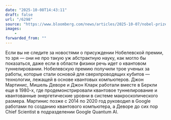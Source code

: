 ```yaml
---
date: "2025-10-08T14:43:11"
draft: false
url: "/6298"
source: "https://www.bloomberg.com/news/articles/2025-10-07/nobel-prize-in-physics-awarded-in-sweden-to-clarke-devoret-martinis"
images:
    -
forwarded_from: ""
---
```


Если вы не следите за новостями о присуждении Нобелевской премии, то зря — они не про такую уж абстрактную науку, как могло бы показаться, даже если в области физики речь идет о квантовом туннелировании. Нобелевскую премию  получили трое ученых за работы, которые стали основой для сверхпроводящих кубитов — технологии, лежащей в основе квантовых компьютеров. Джон Мартинис, Мишель Деворе и Джон Кларк работали вместе в Беркли еще в 1980-х, где продемонстрировали квантовое туннелирование и квантованные энергетические уровни в системе макроскопического размера. Мартинис позже с 2014 по 2020 год руководил в Google работами по созданию квантового компьютера, а Деворе до сих пор Chief Scientist в подразделении Google Quantum AI.
